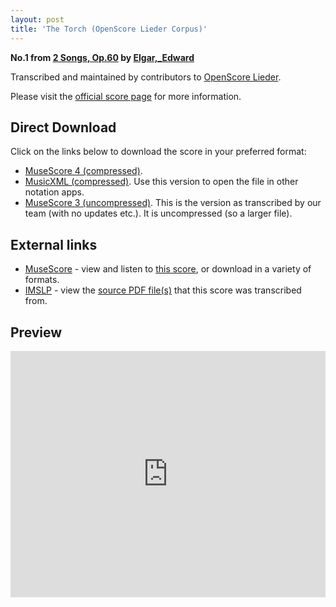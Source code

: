 ```yaml
---
layout: post
title: 'The Torch (OpenScore Lieder Corpus)'
---
```


__No.1 from [2 Songs, Op.60](https://fourscoreandmore.org/openscore/lieder/Elgar,_Edward/2_Songs,_Op.60/) by [Elgar,_Edward](https://fourscoreandmore.org/openscore/lieder/Elgar,_Edward)__

Transcribed and maintained by contributors to [OpenScore Lieder].

Please visit the [official score page] for more information.

[official score page]: https://musescore.com/openscore-lieder-corpus/scores/6233544
[OpenScore Lieder]: https://musescore.com/openscore-lieder-corpus

## Direct Download

Click on the links below to download the score in your preferred format:
- [MuseScore 4 (compressed)](https://github.com/openscore/lieder/blob/main/scores/Elgar,_Edward/2_Songs,_Op.60/1_The_Torch/lc6233544.mscz?raw=true).
- [MusicXML (compressed)](https://github.com/openscore/lieder/blob/main/scores/Elgar,_Edward/2_Songs,_Op.60/1_The_Torch/lc6233544.mxl?raw=true). Use this version to open the file in other notation apps.
- [MuseScore 3 (uncompressed)](https://github.com/openscore/lieder/blob/main/scores/Elgar,_Edward/2_Songs,_Op.60/1_The_Torch/lc6233544.mscx?raw=true). This is the version as transcribed by our team (with no updates etc.). It is uncompressed (so a larger file).

## External links

- [MuseScore] - view and listen to [this score][MuseScore], or download in a variety of formats.
- [IMSLP] - view the [source PDF file(s)][IMSLP] that this score was transcribed from.

[MuseScore]: https://musescore.com/score/6233544
[IMSLP]: https://imslp.org/wiki/Special:ReverseLookup/555775

## Preview

<iframe width="100%" height="394" src="https://musescore.com/openscore-lieder-corpus/scores/6233544/embed" frameborder="0" allowfullscreen allow="autoplay; fullscreen"></iframe>
